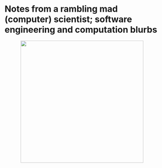 # Notes from a rambling mad (computer) scientist; software engineering and computation blurbs

<div id="header" align="center">
  <img src="https://media.giphy.com/media/v1.Y2lkPTc5MGI3NjExNTZxM3hlYWh3OW4yazU2aTA1b3hvNHgwNmIwNTkzcTgyMm8yZ2FlMSZlcD12MV9pbnRlcm5hbF9naWZfYnlfaWQmY3Q9Zw/xTiTngQ7Gpakdpm4nu/giphy.gif" width = "400"/>
</div>
